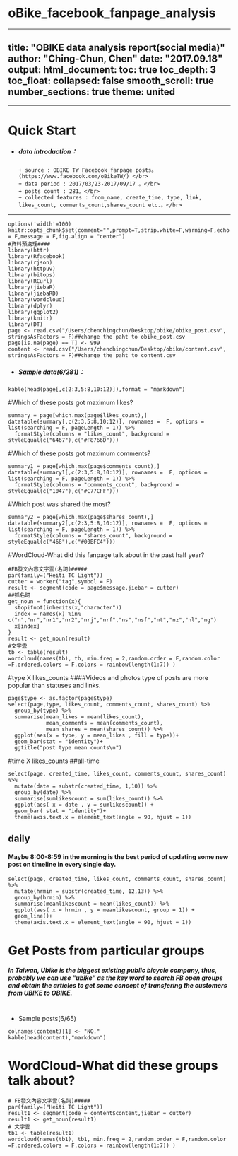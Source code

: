 # oBike_facebook_fanpage_analysis
---
title: "OBIKE data analysis report(social media)"
author: "Ching-Chun, Chen"
date: "2017.09.18"
output:
  html_document:
    toc: true
    toc_depth: 3
    toc_float:
      collapsed: false
      smooth_scroll: true
      number_sections: true
    theme: united
---

---

# Quick Start

* ##### **data introduction**：
      + source : OBIKE TW Facebook fanpage posts。(https://www.facebook.com/oBikeTW/) </br>
      + data period : 2017/03/23-2017/09/17 。</br>
      + posts count : 281。</br>
      + collected features : from_name, create_time, type, link, likes_count, comments_count,shares_count etc.。</br>      
      
---

```{r defult設定 ,echo=F,warning=FALSE,message=FALSE,results='hide'}
options('width'=100)
knitr::opts_chunk$set(comment="",prompt=T,strip.white=F,warning=F,echo = F,message = F,fig.align = "center")
#資料預處理####
library(httr)
library(Rfacebook)
library(rjson)
library(httpuv)
library(bitops)
library(RCurl)
library(jiebaR)
library(jiebaRD)
library(wordcloud)
library(dplyr)
library(ggplot2)
library(knitr)
library(DT)
page <- read.csv("/Users/chenchingchun/Desktop/obike/obike_post.csv", stringsAsFactors = F)##change the paht to obike_post.csv
page[is.na(page) == T] <- 999
content <- read.csv("/Users/chenchingchun/Desktop/obike/content.csv", stringsAsFactors = F)##change the paht to content.csv

```

* ##### **Sample data(6/281)**：
```{r echo= FALSE, results = "asis"}
kable(head(page[,c(2:3,5:8,10:12)]),format = "markdown")
```


#Which of these posts got maximum likes?
```{r}
summary = page[which.max(page$likes_count),]
datatable(summary[,c(2:3,5:8,10:12)], rownames =  F, options = list(searching = F, pageLength = 1)) %>%
  formatStyle(columns = "likes_count", background = styleEqual(c("6467"),c("#F8766D")))
```

#Which of these posts got maximum comments?
```{r}
summary1 = page[which.max(page$comments_count),]
datatable(summary1[,c(2:3,5:8,10:12)], rownames =  F, options = list(searching = F, pageLength = 1)) %>%
  formatStyle(columns = "comments_count", background = styleEqual(c("1047"),c("#C77CFF")))
```

#Which post was shared the most?
```{r}
summary2 = page[which.max(page$shares_count),]
datatable(summary2[,c(2:3,5:8,10:12)], rownames =  F, options = list(searching = F, pageLength = 1)) %>%
  formatStyle(columns = "shares_count", background = styleEqual(c("468"),c("#00BFC4")))
```

#WordCloud-What did this fanpage talk about in the past half year?
```{r}
#FB發文內容文字雲(名詞)#####
par(family=("Heiti TC Light"))
cutter = worker("tag",symbol = F)
result <- segment(code = page$message,jiebar = cutter)
##抓名詞
get_noun = function(x){
  stopifnot(inherits(x,"character"))
  index = names(x) %in% c("n","nr","nr1","nr2","nrj","nrf","ns","nsf","nt","nz","nl","ng")
  x[index]
}
result <- get_noun(result)
#文字雲
tb <- table(result)
wordcloud(names(tb), tb, min.freq = 2,random.order = F,random.color =F,ordered.colors = F,colors = rainbow(length(1:7)) )
```

#type X likes_counts
####Videos and photos type of posts are more popular than statuses and links.
```{r}
page$type <- as.factor(page$type)
select(page,type, likes_count, comments_count, shares_count) %>%
  group_by(type) %>%
  summarise(mean_likes = mean(likes_count),
            mean_comments = mean(comments_count),
            mean_shares = mean(shares_count)) %>% 
  ggplot(aes(x = type, y = mean_likes , fill = type))+
  geom_bar(stat = "identity")+
  ggtitle("post type mean counts\n") 
```

#time X likes_counts
##all-time
```{r}
select(page, created_time, likes_count, comments_count, shares_count) %>%
  mutate(date = substr(created_time, 1,10)) %>%
  group_by(date) %>%
  summarise(sumlikescount = sum(likes_count)) %>%
  ggplot(aes( x = date , y = sumlikescount)) +
  geom_bar( stat = "identity")+
  theme(axis.text.x = element_text(angle = 90, hjust = 1))
```

## daily
#### Maybe 8:00-8:59 in the morning is the best period of updating some new post on timeline in every single day.
```{r}
select(page, created_time, likes_count, comments_count, shares_count) %>%
  mutate(hrmin = substr(created_time, 12,13)) %>%
  group_by(hrmin) %>%
  summarise(meanlikescount = mean(likes_count)) %>%
  ggplot(aes( x = hrmin , y = meanlikescount, group = 1)) +
  geom_line()+
  theme(axis.text.x = element_text(angle = 90, hjust = 1))
```

# Get Posts from particular groups
##### In Taiwan, Ubike is the biggest existing public bicycle company, thus, probably we can use "ubike" as the key word to search FB open groups and obtain the articles to get some concept of transfering the customers from UBIKE to OBIKE.</br></br>


   * Sample posts(6/65)
```{r}
colnames(content)[1] <- "NO."
kable(head(content),"markdown")
```

# WordCloud-What did these groups talk about?
```{r}
# FB發文內容文字雲(名詞)#####
par(family=("Heiti TC Light"))
result1 <- segment(code = content$content,jiebar = cutter)
result1 <- get_noun(result1)
# 文字雲
tb1 <- table(result1)
wordcloud(names(tb1), tb1, min.freq = 2,random.order = F,random.color =F,ordered.colors = F,colors = rainbow(length(1:7)) )
```
